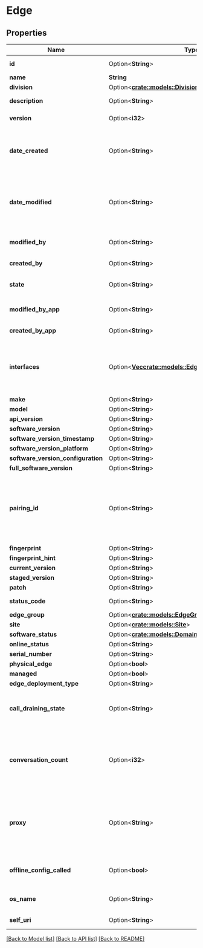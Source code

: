 # Edge

## Properties

Name | Type | Description | Notes
------------ | ------------- | ------------- | -------------
**id** | Option<**String**> | The globally unique identifier for the object. | [optional][readonly]
**name** | **String** | The name of the entity. | 
**division** | Option<[**crate::models::Division**](Division.md)> |  | [optional]
**description** | Option<**String**> | The resource's description. | [optional]
**version** | Option<**i32**> | The current version of the resource. | [optional]
**date_created** | Option<**String**> | The date the resource was created. Date time is represented as an ISO-8601 string. For example: yyyy-MM-ddTHH:mm:ss[.mmm]Z | [optional]
**date_modified** | Option<**String**> | The date of the last modification to the resource. Date time is represented as an ISO-8601 string. For example: yyyy-MM-ddTHH:mm:ss[.mmm]Z | [optional]
**modified_by** | Option<**String**> | The ID of the user that last modified the resource. | [optional]
**created_by** | Option<**String**> | The ID of the user that created the resource. | [optional]
**state** | Option<**String**> | Indicates if the resource is active, inactive, or deleted. | [optional][readonly]
**modified_by_app** | Option<**String**> | The application that last modified the resource. | [optional]
**created_by_app** | Option<**String**> | The application that created the resource. | [optional]
**interfaces** | Option<[**Vec<crate::models::EdgeInterface>**](EdgeInterface.md)> | The list of interfaces for the edge. (Deprecated) Replaced by configuring trunks/ip info on the logical interface instead | [optional]
**make** | Option<**String**> |  | [optional]
**model** | Option<**String**> |  | [optional]
**api_version** | Option<**String**> |  | [optional]
**software_version** | Option<**String**> |  | [optional]
**software_version_timestamp** | Option<**String**> |  | [optional]
**software_version_platform** | Option<**String**> |  | [optional]
**software_version_configuration** | Option<**String**> |  | [optional]
**full_software_version** | Option<**String**> |  | [optional]
**pairing_id** | Option<**String**> | The pairing Id for a hardware Edge in the format: 00000-00000-00000-00000-00000. This field is only required when creating an Edge with a deployment type of HARDWARE. | [optional]
**fingerprint** | Option<**String**> |  | [optional]
**fingerprint_hint** | Option<**String**> |  | [optional]
**current_version** | Option<**String**> |  | [optional]
**staged_version** | Option<**String**> |  | [optional]
**patch** | Option<**String**> |  | [optional]
**status_code** | Option<**String**> | The current status of the Edge. | [optional]
**edge_group** | Option<[**crate::models::EdgeGroup**](EdgeGroup.md)> |  | [optional]
**site** | Option<[**crate::models::Site**](Site.md)> |  | [optional]
**software_status** | Option<[**crate::models::DomainEdgeSoftwareUpdateDto**](DomainEdgeSoftwareUpdateDto.md)> |  | [optional]
**online_status** | Option<**String**> |  | [optional]
**serial_number** | Option<**String**> |  | [optional]
**physical_edge** | Option<**bool**> |  | [optional]
**managed** | Option<**bool**> |  | [optional]
**edge_deployment_type** | Option<**String**> |  | [optional]
**call_draining_state** | Option<**String**> | The current state of the Edge's call draining process before it can be safely rebooted or updated. | [optional][readonly]
**conversation_count** | Option<**i32**> | The remaining number of conversations the Edge has to drain before it can be safely rebooted or updated. When an Edge is not draining conversations, this will be NULL or 0. | [optional][readonly]
**proxy** | Option<**String**> | Edge HTTP proxy configuration for the WAN port. The field can be a hostname, FQDN, IPv4 or IPv6 address. If port is not included, port 80 is assumed. | [optional]
**offline_config_called** | Option<**bool**> | True if the offline edge configuration endpoint has been called for this edge. | [optional][readonly]
**os_name** | Option<**String**> | The name provided by the operating system of the Edge. | [optional][readonly]
**self_uri** | Option<**String**> | The URI for this object | [optional][readonly]

[[Back to Model list]](../README.md#documentation-for-models) [[Back to API list]](../README.md#documentation-for-api-endpoints) [[Back to README]](../README.md)


